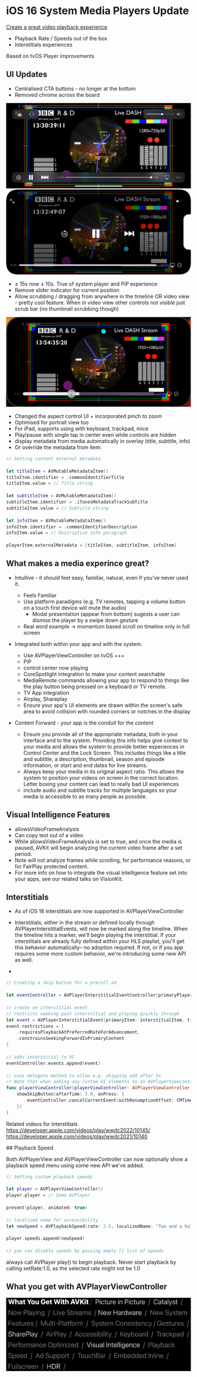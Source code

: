 #  iOS 16 System Media Players Update

[Create a great video playback experience](https://developer.apple.com/videos/play/wwdc2022/10147/)

- Playback Rate / Speeds out of the box
- Interstitials experiences

Based on tvOS Player improvements

## UI Updates 

- Centralised CTA buttons - no longer at the bottom
- Removed chrome across the board 

<img src="../Local Media/DocumentationMedia/iOS15_Chrome.PNG"/> 

<img src="../Local Media/DocumentationMedia/iOS16_NoChrome.png"/>

- ± 15s now ± 10s. True of system player and PiP experience
- Remove slider indicator for current position
- Allow scrubbing / dragging from anywhere in the timeline OR video view - pretty cool feature. 
    When in video view other controls not visible just scrub bar
    (no thumbnail scrubbing though)

<img src="../Local Media/DocumentationMedia/iOS16_TimelineScrub.gif"/>

- Changed the aspect control UI + incorporated pinch to zoom
- Optimised for portrait view too
- For iPad, supports using with keyboard, trackpad, mice
- Play/pause with single tap in center even while controls are hidden
- display metadata from media automatically in overlay (title, subtitle, info)
- Or override the metadata from item:

```swift
// Setting content external metadata

let titleItem = AVMutableMetadataItem()
titleItem.identifier = .commonIdentifierTitle
titleItem.value = // Title string

let subtitleItem = AVMutableMetadataItem()
subtitleItem.identifier = .iTunesMetadataTrackSubTitle
subtitleItem.value = // Subtitle string

let infoItem = AVMutableMetadataItem()
infoItem.identifier = .commonIdentifierDescription
infoItem.value = // Descriptive info paragraph

playerItem.externalMetadata = [titleItem, subtitleItem, infoItem]
```
## What makes a media experince great?

- Intuitive - it should feel easy, familiar, natural, even if you've never used it. 
    - Feels Familiar
    - Use platform paradigms (e.g. TV remotes, tapping a volume button on a touch first device will mute the audio)
        - Modal presentation (appear from bottom) sugests a user can dismiss the player by a swipe down gesture
     - Real word example -> momentum based scroll on timeline only in full screen

- Integrated both within your app and with the system.
    - Use AVPlayerViewController on tvOS +++ 
    - PiP
    - control center now playing
    - CoreSpotlight integration to make your content searchable
    - MediaRemote commands allowing your app to respond to things like the play button being pressed on a keyboard or TV remote. 
    - TV App integration
    - Airplay, Shareplay
    - Ensure your app's UI elements are drawn within the screen's safe area to avoid collision with rounded corners or notches in the display

- Content Forward - your app is the conduit for the content
    - Ensure you provide all of the appropriate metadata, both in your interface and to the system. Providing this info helps give context to your media and allows the system to provide better experiences in Control Center and the Lock Screen. This includes things like a title and subtitle, a description, thumbnail, season and episode information, or start and end dates for live streams.
    - Always keep your media in its original aspect ratio. This allows the system to position your videos on screen in the correct location. Letter boxing your content can lead to really bad UI experiences 
    - include audio and subtitle tracks for multiple languages so your media is accessible to as many people as possible.

## Visual Intelligence Features

- allowsVideoFrameAnalysis 
- Can copy test out of a video
-  While allowsVideoFrameAnalysis is set to true, and once the media is paused, AVKit will begin analyzing the current video frame after a set period. 
- Note will not analyze frames while scrolling, for performance reasons, or for FairPlay protected content. 
- For more info on how to integrate the visual intelligence feature set into your apps, see our related talks on VisionKit.

## Interstitials 

- As of iOS 16 interstitials are now supported in AVPlayerViewController
-  Interstitials, either in the stream or defined locally through AVPlayerInterstitialEvents, will now be marked along the timeline. When the timeline hits a marker, we'll begin playing the interstitial. If your interstitials are already fully defined within your HLS playlist, you'll get this behavior automatically– no adoption required. If not, or if you app requires some more custom behavior, we're introducing some new API as well. 

- 


```swift
// Creating a skip button for a preroll ad

let eventController = AVPlayerInterstitialEventController(primaryPlayer: mediaPlayer)

// create an interstitial event 
// restricts seeking past interstitial and playing quickly through
let event = AVPlayerInterstitialEvent(primaryItem: interstitialItem, time: .zero)
event.restrictions = [
	.requiresPlaybackAtPreferredRateForAdvancement,
	.constrainsSeekingForwardInPrimaryContent
]

// adds interstitial to VC
eventController.events.append(event)

// uses delegate method to allow e.g. skipping add after 5s
// Note that when adding any custom UI elements to an AVPlayerViewController, such as this ad skip button, always make sure to add to them as subviews of the contentOverlayView.
func playerViewController(playerViewController: AVPlayerViewController, willPresent interstitial: AVInterstitialTimeRange) {
	showSkipButton(afterTime: 5.0, onPress: {
		eventController.cancelCurrentEvent(withResumptionOffset: CMTime.zero)
	})
}
```

Related videos for interstitials
https://developer.apple.com/videos/play/wwdc2022/10145/
https://developer.apple.com/videos/play/wwdc2021/10140

## Playback Speed

Both AVPlayerView and AVPlayerViewController can now optionally show a playback speed menu using some new API we've added.



```swift
// Setting custom playback speeds

let player = AVPlayerViewController()
player.player = // Some AVPlayer

present(player, animated: true)

// localised name for accessibility
let newSpeed = AVPlaybackSpeed(rate: 2.5, localizedName: "Two and a half times speed”)

player.speeds.append(newSpeed)

// you can disable speeds by passing empty [] list of speeds

```

always call AVPlayer play() to begin playback. Never start playback by calling setRate:1.0, as the selected rate might not be 1.0

## What you get with AVPlayerViewController

<img src="../Local Media/DocumentationMedia/WhatYouGetWithAVKitStandardMediaPlayer.png"/> 